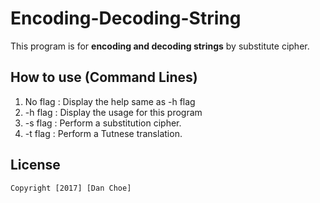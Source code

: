 # Encoding-Decoding-String

This program is for **encoding and decoding strings** by substitute cipher.

## How to use (Command Lines)

1. No flag : Display the help same as -h flag
2. -h flag : Display the usage for this program
3. -s flag : Perform a substitution cipher.
4. -t flag : Perform a Tutnese translation.

## License

    Copyright [2017] [Dan Choe]



